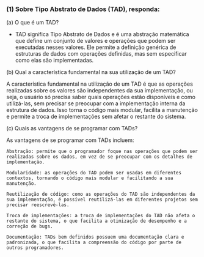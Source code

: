 ### (1) Sobre Tipo Abstrato de Dados (TAD), responda:

(a) O que é um TAD?

- TAD significa Tipo Abstrato de Dados e é uma abstração matemática que define um conjunto de valores e operações que podem ser executadas nesses valores. Ele permite a definição genérica de estruturas de dados com operações definidas, mas sem especificar como elas são implementadas.

(b) Qual a característica fundamental na sua utilização de um TAD?

A característica fundamental na utilização de um TAD é que as operações realizadas sobre os valores são independentes da sua implementação, ou seja, o usuário só precisa saber quais operações estão disponíveis e como utilizá-las, sem precisar se preocupar com a implementação interna da estrutura de dados. Isso torna o código mais modular, facilita a manutenção e permite a troca de implementações sem afetar o restante do sistema.

(c) Quais as vantagens de se programar com TADs?

As vantagens de se programar com TADs incluem:

    Abstração: permite que o programador foque nas operações que podem ser realizadas sobre os dados, em vez de se preocupar com os detalhes de implementação.

    Modularidade: as operações do TAD podem ser usadas em diferentes contextos, tornando o código mais modular e facilitando a sua manutenção.

    Reutilização de código: como as operações do TAD são independentes da sua implementação, é possível reutilizá-las em diferentes projetos sem precisar reescrevê-las.

    Troca de implementações: a troca de implementações do TAD não afeta o restante do sistema, o que facilita a otimização de desempenho e a correção de bugs.

    Documentação: TADs bem definidos possuem uma documentação clara e padronizada, o que facilita a compreensão do código por parte de outros programadores.